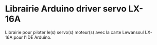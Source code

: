 # Librairie Arduino driver servo LX-16A
Librairie pour piloter le(s) servo(s) moteur(s) avec la carte Lewansoul LX-16A pour l'IDE Arduino.
<br /><br />

